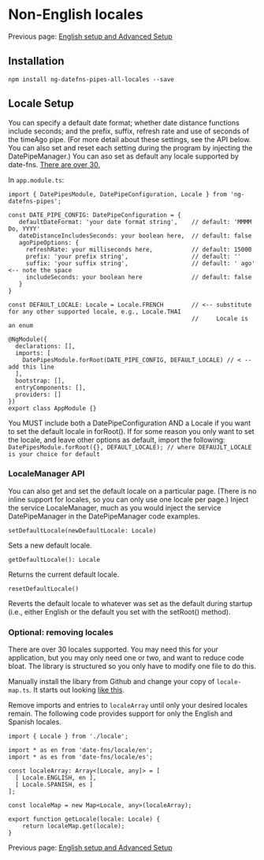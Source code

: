 # Non-English locales

Previous page: [English setup and Advanced Setup](https://github.com/Aaron-Sterling/ng-datefns-pipes/blob/master/README.md)

## Installation
```npm install ng-datefns-pipes-all-locales --save```

## Locale Setup
You can specify a default date format; whether date distance functions include seconds; and the prefix, suffix, refresh rate and use of seconds of the timeAgo pipe. (For more detail about these settings, see the API below. You can also set and reset each setting during the program by injecting the DatePipeManager.) You can aso set as default any locale supported by date-fns. [There are over 30.](https://date-fns.org/v1.29.0/docs/I18n#supported-languages)

In ```app.module.ts```:
```
import { DatePipesModule, DatePipeConfiguration, Locale } from 'ng-datefns-pipes';

const DATE_PIPE_CONFIG: DatePipeConfiguration = {
   defaultDateFormat: 'your date format string',    // default: 'MMMM Do, YYYY'
   dateDistanceIncludesSeconds: your boolean here,  // default: false
   agoPipeOptions: {
     refreshRate: your milliseconds here,           // default: 15000
     prefix: 'your prefix string',                  // default: ''
     suffix: 'your suffix string',                  // default: ' ago' <-- note the space
     includeSeconds: your boolean here              // default: false
   }
}

const DEFAULT_LOCALE: Locale = Locale.FRENCH        // <-- substitute for any other supported locale, e.g., Locale.THAI
                                                    //     Locale is an enum

@NgModule({
  declarations: [],
  imports: [
    DatePipesModule.forRoot(DATE_PIPE_CONFIG, DEFAULT_LOCALE) // < -- add this line
  ],
  bootstrap: [],
  entryComponents: [],
  providers: []
})
export class AppModule {}
```
You MUST include both a DatePipeConfiguration AND a Locale if you want to set the default locale in forRoot(). If for some reason you only want to set the locale, and leave other options as default, import the following:
```DatePipesModule.forRoot({}, DEFAULT_LOCALE); // where DEFAUJLT_LOCALE is your choice for default```

### LocaleManager API

You can also get and set the default locale on a particular page.  (There is no inline support for locales, so you can only use one locale per page.) Inject the service LocaleManager, much as you would inject the service DatePipeManager in the DatePipeManager code examples.

```
setDefaultLocale(newDefaultLocale: Locale)
```
Sets a new default locale.

```
getDefaultLocale(): Locale
```
Returns the current default locale.

```
resetDefaultLocale()
```
Reverts the default locale to whatever was set as the default during startup (i.e., either English or the default you set with the setRoot() method).

### Optional: removing locales

There are over 30 locales supported. You may need this for your application, but you may only need one or two, and want to reduce code bloat. The library is structured so you only have to modify one file to do this.

Manually install the libary from Github and change your copy of ```locale-map.ts```.  It starts out looking [like this](https://github.com/Aaron-Sterling/ng-datefns-pipes/blob/master/src/non-English-locales/src/app/date-pipes/providers/locale-manager/locale-map.ts).

Remove imports and entries to ```localeArray``` until only your desired locales remain. The following code provides support for only the English and Spanish locales.

```
import { Locale } from './locale';

import * as en from 'date-fns/locale/en';
import * as es from 'date-fns/locale/es';

const localeArray: Array<[Locale, any]> = [
  [ Locale.ENGLISH, en ],
  [ Locale.SPANISH, es ]
];

const localeMap = new Map<Locale, any>(localeArray);

export function getLocale(locale: Locale) {
    return localeMap.get(locale);
}
```

Previous page: [English setup and Advanced Setup](https://github.com/Aaron-Sterling/ng-datefns-pipes/blob/master/README.md)
